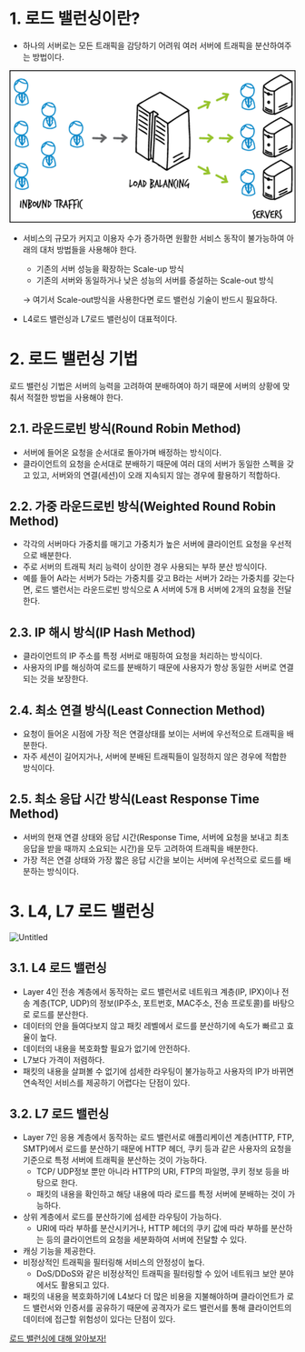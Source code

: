 # 1. 로드 밸런싱이란?

- 하나의 서버로는 모든 트래픽을 감당하기 어려워 여러 서버에 트래픽을 분산하여주는 방법이다.

![Untitled](img/loadbalancing.png)

- 서비스의 규모가 커지고 이용자 수가 증가하면 원활한 서비스 동작이 불가능하여 아래의 대처 방법들을 사용해야 한다.
    - 기존의 서버 성능을 확장하는 Scale-up 방식
    - 기존의 서버와 동일하거나 낮은 성능의 서버를 증설하는 Scale-out 방식

  → 여기서 Scale-out방식을 사용한다면 로드 밸런싱 기술이 반드시 필요하다.

- L4로드 밸런싱과 L7로드 밸런싱이 대표적이다.

# 2. 로드 밸런싱 기법

로드 밸런싱 기법은 서버의 능력을 고려하여 분배하여야 하기 때문에 서버의 상황에 맞춰서 적절한 방법을 사용해야 한다.

## 2.1. 라운드로빈 방식(Round Robin Method)

- 서버에 들어온 요청을 순서대로 돌아가며 배정하는 방식이다.
- 클라이언트의 요청을 순서대로 분배하기 때문에 여러 대의 서버가 동일한 스펙을 갖고 있고, 서버와의 연결(세션)이 오래 지속되지 않는 경우에 활용하기 적합하다.

## 2.2. 가중 라운드로빈 방식(Weighted Round Robin Method)

- 각각의 서버마다 가중치를 매기고 가중치가 높은 서버에 클라이언트 요청을 우선적으로 배분한다.
- 주로 서버의 트래픽 처리 능력이 상이한 경우 사용되는 부하 분산 방식이다.
- 예를 들어 A라는 서버가 5라는 가중치를 갖고 B라는 서버가 2라는 가중치를 갖는다면, 로드 밸런서는 라운드로빈 방식으로 A 서버에 5개 B 서버에 2개의 요청을 전달한다.

## 2.3. IP 해시 방식(IP Hash Method)

- 클라이언트의 IP 주소를 특정 서버로 매핑하여 요청을 처리하는 방식이다.
- 사용자의 IP를 해싱하여 로드를 분배하기 때문에 사용자가 항상 동일한 서버로 연결되는 것을 보장한다.

## 2.4. 최소 연결 방식(Least Connection Method)

- 요청이 들어온 시점에 가장 적은 연결상태를 보이는 서버에 우선적으로 트래픽을 배분한다.
- 자주 세션이 길어지거나, 서버에 분배된 트래픽들이 일정하지 않은 경우에 적합한 방식이다.

## 2.5. 최소 응답 시간 방식(Least Response Time Method)

- 서버의 현재 연결 상태와 응답 시간(Response Time, 서버에 요청을 보내고 최초 응답을 받을 때까지 소요되는 시간)을 모두 고려하여 트래픽을 배분한다.
- 가장 적은 연결 상태와 가장 짧은 응답 시간을 보이는 서버에 우선적으로 로드를 배분하는 방식이다.

# 3. L4, L7 로드 밸런싱

![Untitled](https://s3-us-west-2.amazonaws.com/secure.notion-static.com/759dab70-0726-49bd-a5cf-e52242bb360a/Untitled.png)

## 3.1. L4 로드 밸런싱

- Layer 4인 전송 계층에서 동작하는 로드 밸런서로 네트워크 계층(IP, IPX)이나 전송 계층(TCP, UDP)의 정보(IP주소, 포트번호, MAC주소, 전송 프로토콜)를 바탕으로 로드를 분산한다.
- 데이터의 안을 들여다보지 않고 패킷 레벨에서 로드를 분산하기에 속도가 빠르고 효율이 높다.
- 데이터의 내용을 복호화할 필요가 없기에 안전하다.
- L7보다 가격이 저렴하다.
- 패킷의 내용을 살펴볼 수 없기에 섬세한 라우팅이 불가능하고 사용자의 IP가 바뀌면 연속적인 서비스를 제공하기 어렵다는 단점이 있다.

## 3.2. L7 로드 밸런싱

- Layer 7인 응용 계층에서 동작하는 로드 밸런서로 애플리케이션 계층(HTTP, FTP, SMTP)에서 로드를 분산하기 때문에 HTTP 헤더, 쿠키 등과 같은 사용자의 요청을 기준으로 특정 서버에 트래픽을 분산하는 것이 가능하다.
    - TCP/ UDP정보 뿐만 아니라 HTTP의 URI, FTP의 파일명, 쿠키 정보 등을 바탕으로 한다.
    - 패킷의 내용을 확인하고 해당 내용에 따라 로드를 특정 서버에 분배하는 것이 가능하다.
- 상위 계층에서 로드를 분산하기에 섬세한 라우팅이 가능하다.
    - URl에 따라 부하를 분산시키거나, HTTP 헤더의 쿠키 값에 따라 부하를 분산하는 등의 클라이언트의 요청을 세분화하여 서버에 전달할 수 있다.
- 캐싱 기능을 제공한다.
- 비정상적인 트래픽을 필터링해 서비스의 안정성이 높다.
    - DoS/DDoS와 같은 비정상적인 트래픽을 필터링할 수 있어 네트워크 보안 분야에서도 활용되고 있다.
- 패킷의 내용을 복호화하기에 L4보다 더 많은 비용을 지불해야하며 클라이언트가 로드 밸런서와 인증서를 공유하기 때문에 공격자가 로드 밸런서를 통해 클라이언트의 데이터에 접근할 위험성이 있다는 단점이 있다.

[로드 밸런싱에 대해 알아보자!](https://tecoble.techcourse.co.kr/post/2021-11-07-load-balancing/)
